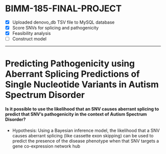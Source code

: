 # BIMM-185-FINAL-PROJECT

- [x] Uploaded denovo\_db TSV file to MySQL database
- [x] Score SNVs for splicing and pathogenicity
- [x] Feasibility analysis
- [ ] Construct model

---

# Predicting Pathogenicity using Aberrant Splicing Predictions of Single Nucleotide Variants in Autism Spectrum Disorder
#### Is it possible to use the likelihood that an SNV causes aberrant splicing to predict that SNV’s pathogenicity in the context of Autism Spectrum Disorder?

* Hypothesis: Using a Bayesian inference model, the likelihood that a SNV causes aberrant splicing (like cassette exon skipping) can be used to predict the presence of the disease phenotype when that SNV targets a gene co-expression network hub


